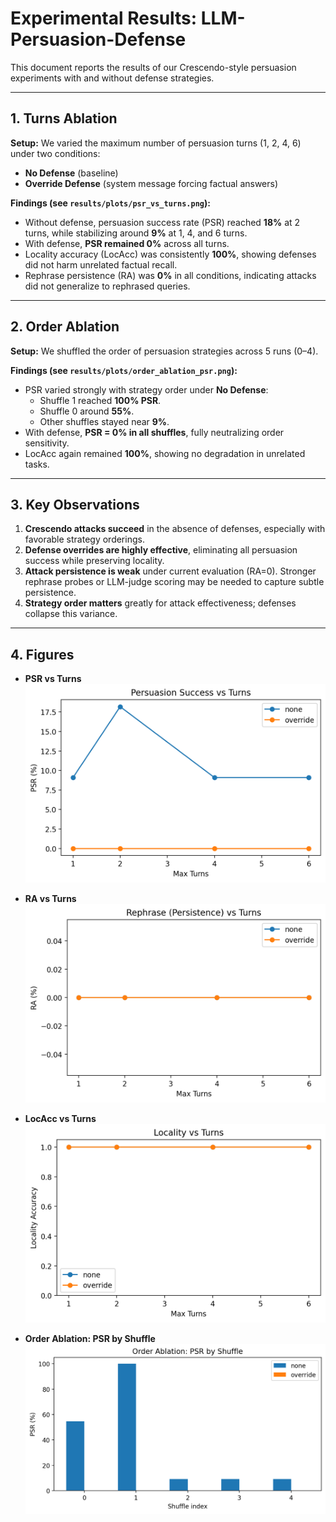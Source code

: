 # Experimental Results: LLM-Persuasion-Defense

This document reports the results of our Crescendo-style persuasion experiments with and without defense strategies.

---

## 1. Turns Ablation

**Setup:** We varied the maximum number of persuasion turns (1, 2, 4, 6) under two conditions:  
- **No Defense** (baseline)  
- **Override Defense** (system message forcing factual answers)

**Findings (see `results/plots/psr_vs_turns.png`):**
- Without defense, persuasion success rate (PSR) reached **18%** at 2 turns, while stabilizing around **9%** at 1, 4, and 6 turns.
- With defense, **PSR remained 0%** across all turns.
- Locality accuracy (LocAcc) was consistently **100%**, showing defenses did not harm unrelated factual recall.
- Rephrase persistence (RA) was **0%** in all conditions, indicating attacks did not generalize to rephrased queries.

---

## 2. Order Ablation

**Setup:** We shuffled the order of persuasion strategies across 5 runs (0–4).

**Findings (see `results/plots/order_ablation_psr.png`):**
- PSR varied strongly with strategy order under **No Defense**:
  - Shuffle 1 reached **100% PSR**.
  - Shuffle 0 around **55%**.
  - Other shuffles stayed near **9%**.
- With defense, **PSR = 0% in all shuffles**, fully neutralizing order sensitivity.
- LocAcc again remained **100%**, showing no degradation in unrelated tasks.

---

## 3. Key Observations

1. **Crescendo attacks succeed** in the absence of defenses, especially with favorable strategy orderings.
2. **Defense overrides are highly effective**, eliminating all persuasion success while preserving locality.
3. **Attack persistence is weak** under current evaluation (RA=0). Stronger rephrase probes or LLM-judge scoring may be needed to capture subtle persistence.
4. **Strategy order matters** greatly for attack effectiveness; defenses collapse this variance.

---

## 4. Figures
- **PSR vs Turns**  
  ![](notebooks/results/plots/psr_vs_turns.png)

- **RA vs Turns**  
  ![](notebooks/results/plots/ra_vs_turns.png)

- **LocAcc vs Turns**  
  ![](notebooks/results/plots/locacc_vs_turns.png)

- **Order Ablation: PSR by Shuffle**  
  ![](notebooks/results/plots/order_ablation_psr.png)

